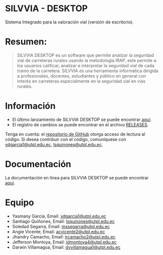 # SILVVIA - DESKTOP
Sistema Integrado para la valoración vial (versión de escritorio).

# Resumen: 
> SILVVIA DESKTOP es un software que permite analizar la seguridad vial de carreteras rurales usando la metodología IRAP, este permite a los usuarios calificar, analizar e interpretar la seguridad vial de cada tramo de la carretera. SILVVIA es una herramienta informática dirigida a profesionales, docentes, estudiantes y público en general con interés en carreteras especialmente en la seguridad vial en vías rurales.  

# Información
- El último lanzamiento de SILVVIA DESKTOP se puede encontrar [aquí][0].
- El registro de cambios se puede encontrar en el archivo [RELEASES][1].

Tenga en cuenta: el [repositorio de GitHub](https://github.com/vial-utpl/silvvia-desktop) otorga acceso de lectura al código. Si desea contribuir con el código, comuníquese con [ydgarcia1@utpl.edu.ec](mailto:ydgarcia1@utpl.edu.ec), [lsquinones@utpl.edu.ec](mailto:lsquinones@utpl.edu.ec).

# Documentación
La documentación en línea para SILVVIA DESKTOP se puede encontrar [aquí][2].

# Equipo

- Yasmany García,    Email: ydgarcia1@utpl.edu.ec
- Santiago Quiñones, Email: lsquinones@utpl.edu.ec
- Soledad Segarra,   Email: mssegarra@utpl.edu.ec
- Angie Vicente,     Email: acvicente2@utpl.edu.ec
- Jhandry Camacho,   Email: jrcamacho2@utpl.edu.ec
- Jefferson Montoya, Email: jdmontoya4@utpl.edu.ec
- Darwin Villamagua, Email: dvvillamagua1@utpl.edu.ec 


[0]: https://github.com/vial-utpl/silvvia-desktop/releases
[1]: RELEASES.md
[2]: documentacion/manual.pdf
